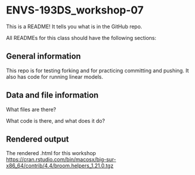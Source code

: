 # ENVS-193DS_workshop-07

This is a README! It tells you what is in the GitHub repo.

All READMEs for this class should have the following sections:

## General information

This repo is for testing forking and for practicing committing and pushing. It also has code for running linear models.


## Data and file information

What files are there?

What code is there, and what does it do?

## Rendered output

The rendered .html for this workshop https://cran.rstudio.com/bin/macosx/big-sur-x86_64/contrib/4.4/broom.helpers_1.21.0.tgz